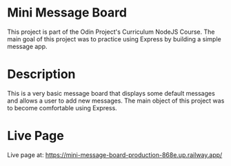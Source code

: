 # Mini Message Board

This project is part of the Odin Project's Curriculum NodeJS Course. The main goal of this project was to practice using Express by building a simple message app.

# Description

This is a very basic message board that displays some default messages and allows a user to add new messages. The main object of this project was to become comfortable using Express.

# Live Page

Live page at: https://mini-message-board-production-868e.up.railway.app/

